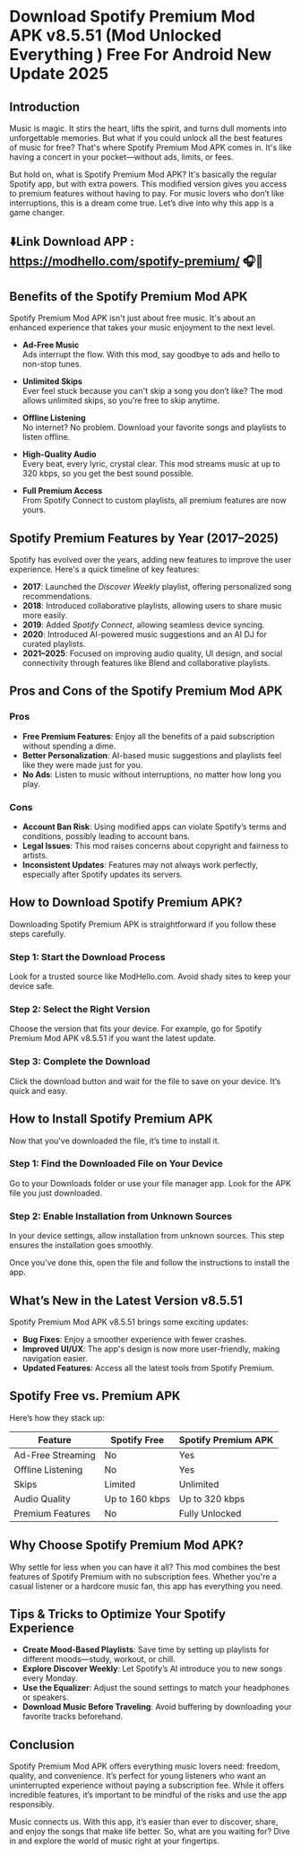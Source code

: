# Download Spotify Premium Mod APK v8.5.51 (Mod Unlocked Everything ) Free For Android New Update 2025

## Introduction

Music is magic. It stirs the heart, lifts the spirit, and turns dull moments into unforgettable memories. But what if you could unlock all the best features of music for free? That's where Spotify Premium Mod APK comes in. It's like having a concert in your pocket—without ads, limits, or fees.

But hold on, what is Spotify Premium Mod APK? It's basically the regular Spotify app, but with extra powers. This modified version gives you access to premium features without having to pay. For music lovers who don’t like interruptions, this is a dream come true. Let’s dive into why this app is a game changer.

## ⬇️Link Download APP : https://modhello.com/spotify-premium/ 🎧📲

## Benefits of the Spotify Premium Mod APK

Spotify Premium Mod APK isn't just about free music. It's about an enhanced experience that takes your music enjoyment to the next level.

- **Ad-Free Music**  
  Ads interrupt the flow. With this mod, say goodbye to ads and hello to non-stop tunes.

- **Unlimited Skips**  
  Ever feel stuck because you can't skip a song you don’t like? The mod allows unlimited skips, so you’re free to skip anytime.

- **Offline Listening**  
  No internet? No problem. Download your favorite songs and playlists to listen offline.

- **High-Quality Audio**  
  Every beat, every lyric, crystal clear. This mod streams music at up to 320 kbps, so you get the best sound possible.

- **Full Premium Access**  
  From Spotify Connect to custom playlists, all premium features are now yours.


## Spotify Premium Features by Year (2017–2025)

Spotify has evolved over the years, adding new features to improve the user experience. Here's a quick timeline of key features:

- **2017**: Launched the *Discover Weekly* playlist, offering personalized song recommendations.
- **2018**: Introduced collaborative playlists, allowing users to share music more easily.
- **2019**: Added *Spotify Connect*, allowing seamless device syncing.
- **2020**: Introduced AI-powered music suggestions and an AI DJ for curated playlists.
- **2021–2025**: Focused on improving audio quality, UI design, and social connectivity through features like Blend and collaborative playlists.


## Pros and Cons of the Spotify Premium Mod APK

### **Pros**
- **Free Premium Features**: Enjoy all the benefits of a paid subscription without spending a dime.
- **Better Personalization**: AI-based music suggestions and playlists feel like they were made just for you.
- **No Ads**: Listen to music without interruptions, no matter how long you play.

### **Cons**
- **Account Ban Risk**: Using modified apps can violate Spotify’s terms and conditions, possibly leading to account bans.
- **Legal Issues**: This mod raises concerns about copyright and fairness to artists.
- **Inconsistent Updates**: Features may not always work perfectly, especially after Spotify updates its servers.


## How to Download Spotify Premium APK?

Downloading Spotify Premium APK is straightforward if you follow these steps carefully.

### **Step 1: Start the Download Process**  
Look for a trusted source like ModHello.com. Avoid shady sites to keep your device safe.

### **Step 2: Select the Right Version**  
Choose the version that fits your device. For example, go for Spotify Premium Mod APK v8.5.51 if you want the latest update.

### **Step 3: Complete the Download**  
Click the download button and wait for the file to save on your device. It’s quick and easy.


## How to Install Spotify Premium APK

Now that you've downloaded the file, it’s time to install it.

### **Step 1: Find the Downloaded File on Your Device**  
Go to your Downloads folder or use your file manager app. Look for the APK file you just downloaded.

### **Step 2: Enable Installation from Unknown Sources**  
In your device settings, allow installation from unknown sources. This step ensures the installation goes smoothly.

Once you’ve done this, open the file and follow the instructions to install the app.


## What’s New in the Latest Version v8.5.51

Spotify Premium Mod APK v8.5.51 brings some exciting updates:

- **Bug Fixes**: Enjoy a smoother experience with fewer crashes.
- **Improved UI/UX**: The app's design is now more user-friendly, making navigation easier.
- **Updated Features**: Access all the latest tools from Spotify Premium.


## Spotify Free vs. Premium APK

Here’s how they stack up:

| Feature                   | Spotify Free            | Spotify Premium APK        |
|---------------------------|-------------------------|----------------------------|
| Ad-Free Streaming         | No                      | Yes                        |
| Offline Listening         | No                      | Yes                        |
| Skips                     | Limited                 | Unlimited                  |
| Audio Quality             | Up to 160 kbps          | Up to 320 kbps             |
| Premium Features          | No                      | Fully Unlocked             |


## Why Choose Spotify Premium Mod APK?

Why settle for less when you can have it all? This mod combines the best features of Spotify Premium with no subscription fees. Whether you're a casual listener or a hardcore music fan, this app has everything you need.


## Tips & Tricks to Optimize Your Spotify Experience

- **Create Mood-Based Playlists**: Save time by setting up playlists for different moods—study, workout, or chill.
- **Explore Discover Weekly**: Let Spotify’s AI introduce you to new songs every Monday.
- **Use the Equalizer**: Adjust the sound settings to match your headphones or speakers.
- **Download Music Before Traveling**: Avoid buffering by downloading your favorite tracks beforehand.


## Conclusion

Spotify Premium Mod APK offers everything music lovers need: freedom, quality, and convenience. It’s perfect for young listeners who want an uninterrupted experience without paying a subscription fee. While it offers incredible features, it’s important to be mindful of the risks and use the app responsibly.

Music connects us. With this app, it’s easier than ever to discover, share, and enjoy the songs that make life better. So, what are you waiting for? Dive in and explore the world of music right at your fingertips.
